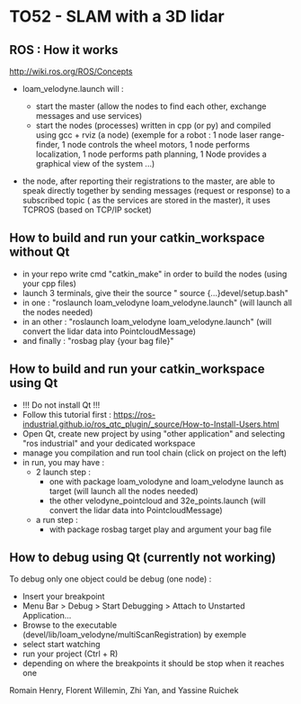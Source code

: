 # TO52 - SLAM with a 3D lidar

## ROS : How it works

http://wiki.ros.org/ROS/Concepts

- loam_velodyne.launch will :
	- start the master (allow the nodes to find each other, exchange messages and use services)
	- start the nodes (processes) written in cpp (or py) and compiled using gcc + rviz (a node)
		(exemple for a robot : 1 node laser range-finder, 1 node controls the wheel motors, 1 node performs localization, 1 node performs path planning, 1 Node provides a graphical view of the system ...)

- the node, after reporting their registrations to the master, are able to speak directly together by sending messages (request or response) to a subscribed topic ( as the services are stored in the master), it uses TCPROS (based on TCP/IP socket)



## How to build and run your catkin_workspace without Qt

- in your repo write cmd "catkin_make" in order to build the nodes (using your cpp files)
- launch 3 terminals, give their the source " source {...}devel/setup.bash"
- in one : "roslaunch loam_velodyne loam_velodyne.launch" (will launch all the nodes needed)
- in an other : "roslaunch loam_velodyne loam_velodyne.launch" (will convert the lidar data into PointcloudMessage)
- and finally : "rosbag play {your bag file}"



## How to build and run your catkin_workspace using Qt

- !!! Do not install Qt !!!
- Follow this tutorial first : https://ros-industrial.github.io/ros_qtc_plugin/_source/How-to-Install-Users.html
- Open Qt, create new project by using "other application" and selecting "ros industrial" and your dedicated workspace
- manage you compilation and run tool chain (click on project on the left)
- in run, you may have :
    - 2 launch step :
        - one with package loam_volodyne and loam_velodyne launch as target (will launch all the nodes needed)
        - the other velodyne_pointcloud and 32e_points.launch (will convert the lidar data into PointcloudMessage)
    - a run step : 
        - with package rosbag target play and argument your bag file


## How to debug using Qt (currently not working)

To debug only one object could be debug (one node) : 
- Insert your breakpoint
- Menu Bar > Debug > Start Debugging > Attach to Unstarted Application...
- Browse to the executable (devel/lib/loam_velodyne/multiScanRegistration) by exemple
- select start watching
- run your project (Ctrl + R)
- depending on where the breakpoints it should be stop when it reaches one 

Romain Henry, Florent Willemin, Zhi Yan, and Yassine Ruichek
